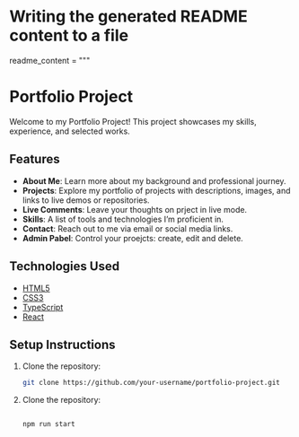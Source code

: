 # Writing the generated README content to a file
readme_content = """
# Portfolio Project

Welcome to my Portfolio Project! This project showcases my skills, experience, and selected works.

## Features
- **About Me**: Learn more about my background and professional journey.
- **Projects**: Explore my portfolio of projects with descriptions, images, and links to live demos or repositories.
- **Live Comments**: Leave your thoughts on prject in live mode.
- **Skills**: A list of tools and technologies I’m proficient in.
- **Contact**: Reach out to me via email or social media links.
- **Admin Pabel**: Control your proejcts: create, edit and delete.

## Technologies Used
- [HTML5](https://developer.mozilla.org/en-US/docs/Web/HTML)
- [CSS3](https://developer.mozilla.org/en-US/docs/Web/CSS)
- [TypeScript](https://www.typescriptlang.org)
- [React](https://reactjs.org/)

## Setup Instructions
1. Clone the repository:
   ```bash
   git clone https://github.com/your-username/portfolio-project.git

2. Clone the repository:
   ```bash
   
   npm run start
